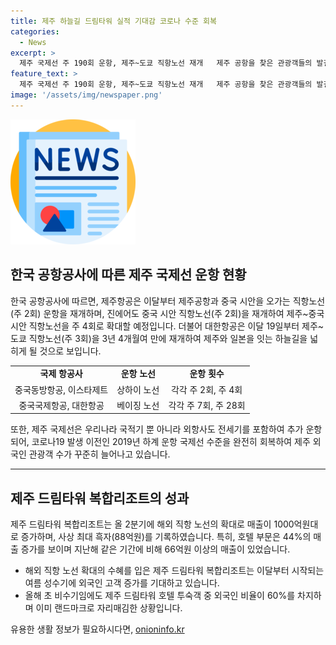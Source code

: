 ```yaml
---
title: 제주 하늘길 드림타워 실적 기대감 코로나 수준 회복
categories:
  - News
excerpt: >
  제주 국제선 주 190회 운항, 제주~도쿄 직항노선 재개   제주 공항을 찾은 관광객들의 발걸음이 늘어나고 있으며, 코로나19 전 수준을 회복하며 제주와 해외 국가 간의 항공편이 활발해지고 있다. 이에 따라 롯데관광개발 등의 실적이 개선되고 있으며, 제주국제공항 국제선 운항횟수가 증가하고 있다. 제주를 중심으로 아시아 각 지역으로의 직항편이 운항되고 있으며, 외국인 관광객의 증가에 따라 호텔과 카지노 부문에서도 호황을 이어가고 있다.제주 드림타워 복합리조트는 매출에서 사상최대 흑자를 기록하며 호텔 부문에서도 실적이 크게 개선되고 있다.
feature_text: >
  제주 국제선 주 190회 운항, 제주~도쿄 직항노선 재개   제주 공항을 찾은 관광객들의 발걸음이 늘어나고 있으며, 코로나19 전 수준을 회복하며 제주와 해외 국가 간의 항공편이 활발해지고 있다. 이에 따라 롯데관광개발 등의 실적이 개선되고 있으며, 제주국제공항 국제선 운항횟수가 증가하고 있다. 제주를 중심으로 아시아 각 지역으로의 직항편이 운항되고 있으며, 외국인 관광객의 증가에 따라 호텔과 카지노 부문에서도 호황을 이어가고 있다.제주 드림타워 복합리조트는 매출에서 사상최대 흑자를 기록하며 호텔 부문에서도 실적이 크게 개선되고 있다.
image: '/assets/img/newspaper.png'
---
```


<p><img src="/assets/img/newspaper.png" alt="kimp 속보" /></p>

<h2 data-ke-size="size26">한국 공항공사에 따른 제주 국제선 운항 현황</h2>

<p data-ke-size="size16">한국 공항공사에 따르면, 제주항공은 이달부터 제주공항과 중국 시안을 오가는 직항노선(주 2회) 운항을 재개하며, 진에어도 중국 시안 직항노선(주 2회)을 재개하여 제주~중국 시안 직항노선을 주 4회로 확대할 예정입니다. 더불어 대한항공은 이달 19일부터 제주~도쿄 직항노선(주 3회)을 3년 4개월여 만에 재개하여 제주와 일본을 잇는 하늘길을 넓히게 될 것으로 보입니다.</p>

<table>
  <tr>
    <td style="text-align: center; height: 17px;"><b>국제 항공사</b></td>
    <td style="text-align: center; height: 17px;"><b>운항 노선</b></td>
    <td style="text-align: center; height: 17px;"><b>운항 횟수</b></td>
  </tr>
  <tr>
    <td style="text-align: center; height: 17px;">중국동방항공, 이스타제트</td>
    <td style="text-align: center; height: 17px;">상하이 노선</td>
    <td style="text-align: center; height: 17px;">각각 주 2회, 주 4회</td>
  </tr>
  <tr>
    <td style="text-align: center; height: 17px;">중국국제항공, 대한항공</td>
    <td style="text-align: center; height: 17px;">베이징 노선</td>
    <td style="text-align: center; height: 17px;">각각 주 7회, 주 28회</td>
  </tr>
</table>

<p data-ke-size="size16">또한, 제주 국제선은 우리나라 국적기 뿐 아니라 외항사도 전세기를 포함하여 추가 운항되어, 코로나19 발생 이전인 2019년 하계 운항 국제선 수준을 완전히 회복하여 제주 외국인 관광객 수가 꾸준히 늘어나고 있습니다.</p>

<hr>

<h2 data-ke-size="size26">제주 드림타워 복합리조트의 성과</h2>

<p data-ke-size="size16">제주 드림타워 복합리조트는 올 2분기에 해외 직항 노선의 확대로 매출이 1000억원대로 증가하며, 사상 최대 흑자(88억원)를 기록하였습니다. 특히, 호텔 부문은 44%의 매출 증가를 보이며 지난해 같은 기간에 비해 66억원 이상의 매출이 있었습니다.</p>

<ul>
  <li>해외 직항 노선 확대의 수혜를 입은 제주 드림타워 복합리조트는 이달부터 시작되는 여름 성수기에 외국인 고객 증가를 기대하고 있습니다.</li>
  <li>올해 초 비수기임에도 제주 드림타워 호텔 투숙객 중 외국인 비율이 60%를 차지하며 이미 랜드마크로 자리매김한 상황입니다.</li>
</ul>
유용한 생활 정보가 필요하시다면, <a href="https://onioninfo.kr" rel="dofollow">onioninfo.kr</a>


